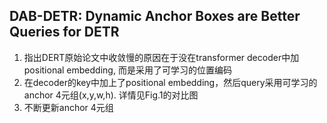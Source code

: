 ## DAB-DETR: Dynamic Anchor Boxes are Better Queries for DETR
1. 指出DERT原始论文中收敛慢的原因在于没在transformer decoder中加positional embedding, 而是采用了可学习的位置编码
2. 在decoder的key中加上了positional embedding，然后query采用可学习的anchor 4元组(x,y,w,h). 详情见Fig.1的对比图
3. 不断更新anchor 4元组